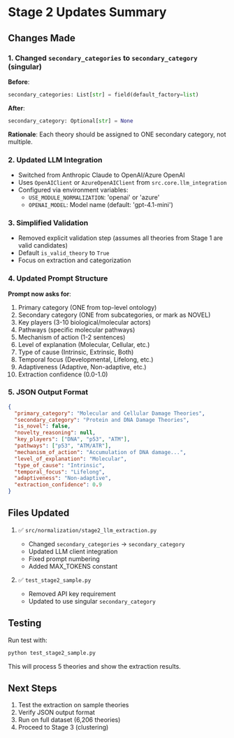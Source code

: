 # Stage 2 Updates Summary

## Changes Made

### 1. Changed `secondary_categories` to `secondary_category` (singular)

**Before**: 
```python
secondary_categories: List[str] = field(default_factory=list)
```

**After**:
```python
secondary_category: Optional[str] = None
```

**Rationale**: Each theory should be assigned to ONE secondary category, not multiple.

### 2. Updated LLM Integration

- Switched from Anthropic Claude to OpenAI/Azure OpenAI
- Uses `OpenAIClient` or `AzureOpenAIClient` from `src.core.llm_integration`
- Configured via environment variables:
  - `USE_MODULE_NORMALIZATION`: 'openai' or 'azure'
  - `OPENAI_MODEL`: Model name (default: 'gpt-4.1-mini')

### 3. Simplified Validation

- Removed explicit validation step (assumes all theories from Stage 1 are valid candidates)
- Default `is_valid_theory` to `True`
- Focus on extraction and categorization

### 4. Updated Prompt Structure

**Prompt now asks for**:
1. Primary category (ONE from top-level ontology)
2. Secondary category (ONE from subcategories, or mark as NOVEL)
3. Key players (3-10 biological/molecular actors)
4. Pathways (specific molecular pathways)
5. Mechanism of action (1-2 sentences)
6. Level of explanation (Molecular, Cellular, etc.)
7. Type of cause (Intrinsic, Extrinsic, Both)
8. Temporal focus (Developmental, Lifelong, etc.)
9. Adaptiveness (Adaptive, Non-adaptive, etc.)
10. Extraction confidence (0.0-1.0)

### 5. JSON Output Format

```json
{
  "primary_category": "Molecular and Cellular Damage Theories",
  "secondary_category": "Protein and DNA Damage Theories",
  "is_novel": false,
  "novelty_reasoning": null,
  "key_players": ["DNA", "p53", "ATM"],
  "pathways": ["p53", "ATM/ATR"],
  "mechanism_of_action": "Accumulation of DNA damage...",
  "level_of_explanation": "Molecular",
  "type_of_cause": "Intrinsic",
  "temporal_focus": "Lifelong",
  "adaptiveness": "Non-adaptive",
  "extraction_confidence": 0.9
}
```

## Files Updated

1. ✅ `src/normalization/stage2_llm_extraction.py`
   - Changed `secondary_categories` → `secondary_category`
   - Updated LLM client integration
   - Fixed prompt numbering
   - Added MAX_TOKENS constant

2. ✅ `test_stage2_sample.py`
   - Removed API key requirement
   - Updated to use singular `secondary_category`

## Testing

Run test with:
```bash
python test_stage2_sample.py
```

This will process 5 theories and show the extraction results.

## Next Steps

1. Test the extraction on sample theories
2. Verify JSON output format
3. Run on full dataset (6,206 theories)
4. Proceed to Stage 3 (clustering)
